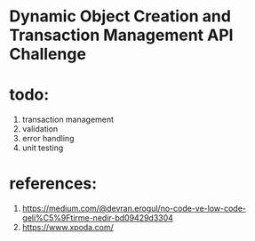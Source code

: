 # Dynamic Object Creation and Transaction Management API Challenge

# todo:
1. transaction management
2. validation
3. error handling
4. unit testing

# references:
1. https://medium.com/@devran.erogul/no-code-ve-low-code-geli%C5%9Ftirme-nedir-bd09429d3304
2. https://www.xpoda.com/